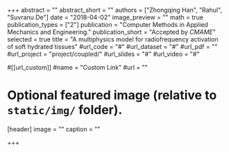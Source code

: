 +++
abstract = ""
abstract_short = ""
authors = ["Zhongqing Han", "Rahul", "Suvranu De"]
date = "2018-04-02"
image_preview = ""
math = true
publication_types = ["2"]
publication = "Computer Methods in Applied Mechanics and Engineering."
publication_short = "Accepted by *CMAME*"
selected = true
title = "A multiphysics model for radiofrequency activation of soft hydrated tissues"
#url_code = "#"
#url_dataset = "#"
#url_pdf = ""
#url_project = "project/coupled/"
#url_slides = "#"
#url_video = "#"

#[[url_custom]]
#name = "Custom Link"
#url = ""

# Optional featured image (relative to `static/img/` folder).
[header]
image = ""
caption = ""

+++

